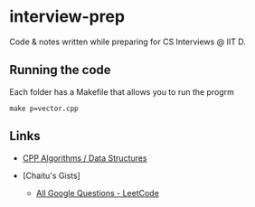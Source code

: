 
# interview-prep

Code & notes written while preparing for CS Interviews @ IIT D.

## Running the code

Each folder has a Makefile that allows you to run the progrm

`make p=vector.cpp`

## Links

* [CPP Algorithms / Data Structures](https://github.com/gibsjose/cpp-cheat-sheet/blob/master/Data%20Structures%20and%20Algorithms.md)

* [Chaitu's Gists]
    - [All Google Questions - LeetCode](https://gist.github.com/iCHAIT/e4ae42f645aa336facff4737c8d32d9c)
